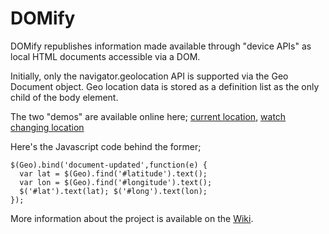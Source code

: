 # DOMify

DOMify republishes information made available through "device APIs" as
local HTML documents accessible via a DOM.

Initially, only the navigator.geolocation API is supported via the
Geo Document object.  Geo location data is stored as a definition list
as the only child of the body element.

The two "demos" are available online here; [current location][1], [watch changing location][2]

Here's the Javascript code behind the former;

```
$(Geo).bind('document-updated',function(e) {
  var lat = $(Geo).find('#latitude').text();
  var lon = $(Geo).find('#longitude').text();
  $('#lat').text(lat); $('#long').text(lon);
});
```

More information about the project is available on the [Wiki][3].

 [1]: http://www.markbaker.ca/2011/DOMify/demo/current-loc.html
 [2]: http://www.markbaker.ca/2011/DOMify/demo/watch-loc.html
 [3]: https://github.com/distobj/DOMify/wiki